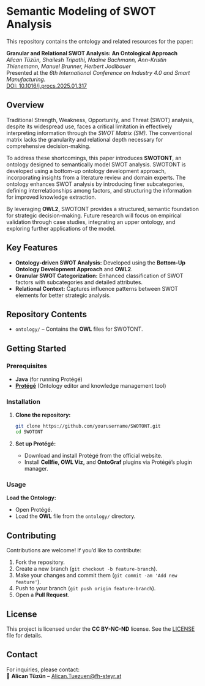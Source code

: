 # **Semantic Modeling of SWOT Analysis**

This repository contains the ontology and related resources for the paper:

**Granular and Relational SWOT Analysis: An Ontological Approach**  
*Alican Tüzün, Shailesh Tripathi, Nadine Bachmann, Ann-Kristin Thienemann, Manuel Brunner, Herbert Jodlbauer*  
Presented at the *6th International Conference on Industry 4.0 and Smart Manufacturing*.  
[DOI: 10.1016/j.procs.2025.01.317](https://doi.org/10.1016/j.procs.2025.01.317)  

## **Overview**

Traditional Strength, Weakness, Opportunity, and Threat (SWOT) analysis, despite its widespread use, faces a critical limitation in effectively interpreting information through the *SWOT Matrix (SM)*. The conventional matrix lacks the granularity and relational depth necessary for comprehensive decision-making.

To address these shortcomings, this paper introduces **SWOTONT**, an ontology designed to semantically model SWOT analysis. SWOTONT is developed using a bottom-up ontology development approach, incorporating insights from a literature review and domain experts. The ontology enhances SWOT analysis by introducing finer subcategories, defining interrelationships among factors, and structuring the information for improved knowledge extraction.

By leveraging **OWL2**, SWOTONT provides a structured, semantic foundation for strategic decision-making. Future research will focus on empirical validation through case studies, integrating an upper ontology, and exploring further applications of the model.

## **Key Features**
- **Ontology-driven SWOT Analysis:** Developed using the **Bottom-Up Ontology Development Approach** and **OWL2**.
- **Granular SWOT Categorization:** Enhanced classification of SWOT factors with subcategories and detailed attributes.
- **Relational Context:** Captures influence patterns between SWOT elements for better strategic analysis.

## **Repository Contents**
- `ontology/` – Contains the **OWL** files for SWOTONT.

## **Getting Started**

### **Prerequisites**
- **Java** (for running Protégé)
- [**Protégé**](https://protege.stanford.edu/) (Ontology editor and knowledge management tool)

### **Installation**

1. **Clone the repository:**
    ```bash
    git clone https://github.com/yourusername/SWOTONT.git
    cd SWOTONT
    ```

2. **Set up Protégé:**
    - Download and install Protégé from the official website.
    - Install **Cellfie, OWL Viz,** and **OntoGraf** plugins via Protégé’s plugin manager.

### **Usage**

**Load the Ontology:**
- Open Protégé.
- Load the **OWL** file from the `ontology/` directory.

## **Contributing**

Contributions are welcome! If you’d like to contribute:

1. Fork the repository.
2. Create a new branch (`git checkout -b feature-branch`).
3. Make your changes and commit them (`git commit -am 'Add new feature'`).
4. Push to your branch (`git push origin feature-branch`).
5. Open a **Pull Request**.

## **License**

This project is licensed under the **CC BY-NC-ND** license. See the [LICENSE](LICENSE) file for details.

## **Contact**

For inquiries, please contact:  
📧 **Alican Tüzün** – [Alican.Tuezuen@fh-steyr.at](mailto:Alican.Tuezuen@fh-steyr.at)
